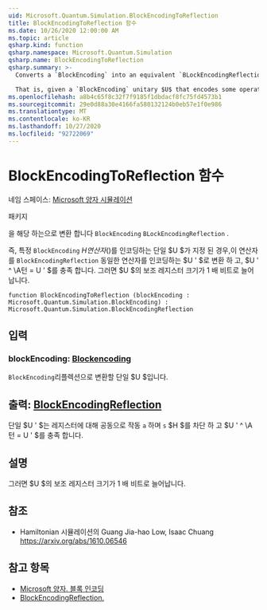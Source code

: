 ```yaml
---
uid: Microsoft.Quantum.Simulation.BlockEncodingToReflection
title: BlockEncodingToReflection 함수
ms.date: 10/26/2020 12:00:00 AM
ms.topic: article
qsharp.kind: function
qsharp.namespace: Microsoft.Quantum.Simulation
qsharp.name: BlockEncodingToReflection
qsharp.summary: >-
  Converts a `BlockEncoding` into an equivalent `BLockEncodingReflection`.

  That is, given a `BlockEncoding` unitary $U$ that encodes some operator $H$ of interest, converts it into a `BlockEncodingReflection` $U'$ that encodes the same operator, but also satisfies $U'^\dagger = U'$. This increases the size of the auxiliary register of $U$ by one qubit.
ms.openlocfilehash: a8b4c65f8c32f7f9185f1dbdacf8fc75fd4573b1
ms.sourcegitcommit: 29e0d88a30e4166fa580132124b0eb57e1f0e986
ms.translationtype: MT
ms.contentlocale: ko-KR
ms.lasthandoff: 10/27/2020
ms.locfileid: "92722069"
---
```

# <a name="blockencodingtoreflection-function"></a>BlockEncodingToReflection 함수

네임 스페이스: [Microsoft 양자 시뮬레이션](xref:Microsoft.Quantum.Simulation)

패키지 [](https://nuget.org/packages/)


을 해당 하는으로 변환 합니다 `BlockEncoding` `BLockEncodingReflection` .

즉, 특정 `BlockEncoding` $H 연산자 ($)를 인코딩하는 단일 $U $가 지정 된 경우,이 연산자를 `BlockEncodingReflection` 동일한 연산자를 인코딩하는 $U ' $로 변환 하 고, $U ' ^ \A턴 = U ' $를 충족 합니다.
그러면 $U $의 보조 레지스터 크기가 1 배 비트로 늘어납니다.

```qsharp
function BlockEncodingToReflection (blockEncoding : Microsoft.Quantum.Simulation.BlockEncoding) : Microsoft.Quantum.Simulation.BlockEncodingReflection
```


## <a name="input"></a>입력

### <a name="blockencoding--blockencoding"></a>blockEncoding: [Blockencoding](xref:Microsoft.Quantum.Simulation.BlockEncoding)

`BlockEncoding`리플렉션으로 변환할 단일 $U $입니다.



## <a name="output--blockencodingreflection"></a>출력: [BlockEncodingReflection](xref:Microsoft.Quantum.Simulation.BlockEncodingReflection)

단일 $U ' $는 레지스터에 대해 공동으로 작동 `a` 하며 `s` $H $를 차단 하 고 $U ' ^ \A턴 = U ' $를 충족 합니다.

## <a name="remarks"></a>설명

그러면 $U $의 보조 레지스터 크기가 1 배 비트로 늘어납니다.

## <a name="references"></a>참조

- Hamiltonian 시뮬레이션의 Guang Jia-hao Low, Isaac Chuang https://arxiv.org/abs/1610.06546

## <a name="see-also"></a>참고 항목

- [Microsoft 양자. 블록 인코딩](xref:Microsoft.Quantum.Simulation.BlockEncoding)
- [BlockEncodingReflection.](xref:Microsoft.Quantum.Simulation.BlockEncodingReflection)